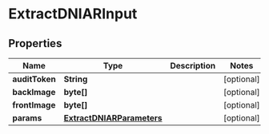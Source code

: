 
# ExtractDNIARInput

## Properties
Name | Type | Description | Notes
------------ | ------------- | ------------- | -------------
**auditToken** | **String** |  |  [optional]
**backImage** | **byte[]** |  |  [optional]
**frontImage** | **byte[]** |  |  [optional]
**params** | [**ExtractDNIARParameters**](ExtractDNIARParameters.md) |  |  [optional]



